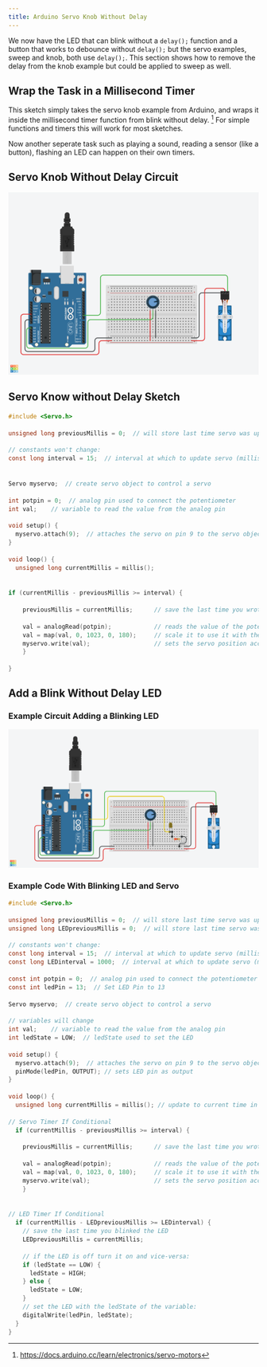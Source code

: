 ```yaml
---
title: Arduino Servo Knob Without Delay
---
```


We now have the LED that can blink without a `delay();` function and a button that works to debounce without `delay();` but the servo examples, sweep and knob, both use `delay();`. This section shows how to remove the delay from the knob example but could be applied to sweep as well.

## Wrap the Task in a Millisecond Timer

This sketch simply takes the servo knob example from Arduino, and wraps it inside the millisecond timer function from blink without delay. [^1] For simple functions and timers this will work for most sketches.

Now another seperate task such as playing a sound, reading a sensor (like a button), flashing an LED can happen on their own timers.

## Servo Knob Without Delay Circuit

[![Servo Know without Delay Circuit](attachments/2023-servo-knob-without-delay.png)](attachments/2023-servo-knob-without-delay.png)

## Servo Know without Delay Sketch

```C
#include <Servo.h>

unsigned long previousMillis = 0;  // will store last time servo was updated

// constants won't change:
const long interval = 15;  // interval at which to update servo (milliseconds)


Servo myservo;  // create servo object to control a servo

int potpin = 0;  // analog pin used to connect the potentiometer
int val;    // variable to read the value from the analog pin

void setup() {
  myservo.attach(9);  // attaches the servo on pin 9 to the servo object
}

void loop() {
  unsigned long currentMillis = millis();


if (currentMillis - previousMillis >= interval) {

    previousMillis = currentMillis;      // save the last time you wrote to the servo

    val = analogRead(potpin);            // reads the value of the potentiometer (value between 0 and 1023)
    val = map(val, 0, 1023, 0, 180);     // scale it to use it with the servo (value between 0 and 180)
    myservo.write(val);                  // sets the servo position according to the scaled value
    }

}
```

## Add a Blink Without Delay LED

### Example Circuit Adding a Blinking LED

[![Servo Knob and Blink without Delay Circuit](./attachments/2023-servo-knob-and-blink-without-delay.png)](./attachments/2023-servo-knob-and-blink-without-delay.png)

### Example Code With Blinking LED and Servo

```C
#include <Servo.h>

unsigned long previousMillis = 0;  // will store last time servo was updated
unsigned long LEDpreviousMillis = 0;  // will store last time servo was updated

// constants won't change:
const long interval = 15;  // interval at which to update servo (milliseconds)
const long LEDinterval = 1000;  // interval at which to update servo (milliseconds)

const int potpin = 0;  // analog pin used to connect the potentiometer
const int ledPin = 13;  // Set LED Pin to 13

Servo myservo;  // create servo object to control a servo

// variables will change
int val;    // variable to read the value from the analog pin
int ledState = LOW;  // ledState used to set the LED

void setup() {
  myservo.attach(9);  // attaches the servo on pin 9 to the servo object
  pinMode(ledPin, OUTPUT); // sets LED pin as output
}

void loop() {
  unsigned long currentMillis = millis(); // update to current time in milliseconds

// Servo Timer If Conditional
  if (currentMillis - previousMillis >= interval) {

    previousMillis = currentMillis;      // save the last time you wrote to the servo

    val = analogRead(potpin);            // reads the value of the potentiometer (value between 0 and 1023)
    val = map(val, 0, 1023, 0, 180);     // scale it to use it with the servo (value between 0 and 180)
    myservo.write(val);                  // sets the servo position according to the scaled value
    }


// LED Timer If Conditional
  if (currentMillis - LEDpreviousMillis >= LEDinterval) {
    // save the last time you blinked the LED
    LEDpreviousMillis = currentMillis;

    // if the LED is off turn it on and vice-versa:
    if (ledState == LOW) {
      ledState = HIGH;
    } else {
      ledState = LOW;
    }
    // set the LED with the ledState of the variable:
    digitalWrite(ledPin, ledState);
  }
}
```

[^1]: https://docs.arduino.cc/learn/electronics/servo-motors
